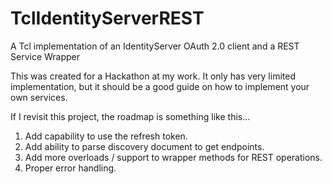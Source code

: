 # TclIdentityServerREST
A Tcl implementation of an IdentityServer OAuth 2.0 client and a REST Service Wrapper

This was created for a Hackathon at my work. It only has very limited implementation, but it should be a good guide on how to implement your own services.

If I revisit this project, the roadmap is something like this...
1. Add capability to use the refresh token.
2. Add ability to parse discovery document to get endpoints.
3. Add more overloads / support to wrapper methods for REST operations.
4. Proper error handling.
